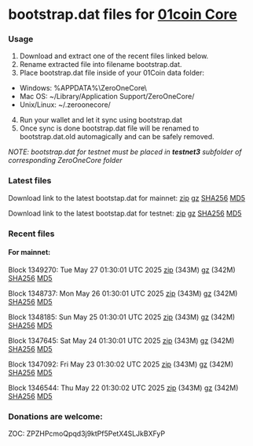 # bootstrap.dat files for [01coin Core](https://01coin.io)

### Usage

1. Download and extract one of the recent files linked below.
2. Rename extracted file into filename bootstrap.dat.
3. Place bootstrap.dat file inside of your 01Coin data folder:
 - Windows: %APPDATA%\ZeroOneCore\
 - Mac OS: ~/Library/Application Support/ZeroOneCore/
 - Unix/Linux: ~/.zeroonecore/
4. Run your wallet and let it sync using bootstrap.dat
5. Once sync is done bootstrap.dat file will be renamed to bootstrap.dat.old automagically and can be safely removed.

_NOTE: bootstrap.dat for testnet must be placed in **testnet3** subfolder of corresponding ZeroOneCore folder_

### Latest files
Download link to the latest bootstap.dat for mainnet: [zip](https://files.01coin.io/mainnet/bootstrap.dat.zip) [gz](https://files.01coin.io/mainnet/bootstrap.dat.tar.gz) [SHA256](https://files.01coin.io/mainnet/sha256.txt) [MD5](https://files.01coin.io/mainnet/md5.txt)

Download link to the latest bootstap.dat for testnet: [zip](https://files.01coin.io/testnet/bootstrap.dat.zip) [gz](https://files.01coin.io/testnet/bootstrap.dat.tar.gz) [SHA256](https://files.01coin.io/testnet/sha256.txt) [MD5](https://files.01coin.io/testnet/md5.txt)

### Recent files

#### For mainnet:

Block 1349270: Tue May 27 01:30:01 UTC 2025 [zip](https://files.01coin.io/mainnet/2025-05-27/bootstrap.dat.zip) (343M) [gz](https://files.01coin.io/mainnet/2025-05-27/bootstrap.dat.tar.gz) (342M) [SHA256](https://files.01coin.io/mainnet/2025-05-27/sha256.txt) [MD5](https://files.01coin.io/mainnet/2025-05-27/md5.txt)

Block 1348737: Mon May 26 01:30:01 UTC 2025 [zip](https://files.01coin.io/mainnet/2025-05-26/bootstrap.dat.zip) (343M) [gz](https://files.01coin.io/mainnet/2025-05-26/bootstrap.dat.tar.gz) (342M) [SHA256](https://files.01coin.io/mainnet/2025-05-26/sha256.txt) [MD5](https://files.01coin.io/mainnet/2025-05-26/md5.txt)

Block 1348185: Sun May 25 01:30:01 UTC 2025 [zip](https://files.01coin.io/mainnet/2025-05-25/bootstrap.dat.zip) (343M) [gz](https://files.01coin.io/mainnet/2025-05-25/bootstrap.dat.tar.gz) (342M) [SHA256](https://files.01coin.io/mainnet/2025-05-25/sha256.txt) [MD5](https://files.01coin.io/mainnet/2025-05-25/md5.txt)

Block 1347645: Sat May 24 01:30:01 UTC 2025 [zip](https://files.01coin.io/mainnet/2025-05-24/bootstrap.dat.zip) (343M) [gz](https://files.01coin.io/mainnet/2025-05-24/bootstrap.dat.tar.gz) (342M) [SHA256](https://files.01coin.io/mainnet/2025-05-24/sha256.txt) [MD5](https://files.01coin.io/mainnet/2025-05-24/md5.txt)

Block 1347092: Fri May 23 01:30:02 UTC 2025 [zip](https://files.01coin.io/mainnet/2025-05-23/bootstrap.dat.zip) (343M) [gz](https://files.01coin.io/mainnet/2025-05-23/bootstrap.dat.tar.gz) (342M) [SHA256](https://files.01coin.io/mainnet/2025-05-23/sha256.txt) [MD5](https://files.01coin.io/mainnet/2025-05-23/md5.txt)

Block 1346544: Thu May 22 01:30:02 UTC 2025 [zip](https://files.01coin.io/mainnet/2025-05-22/bootstrap.dat.zip) (343M) [gz](https://files.01coin.io/mainnet/2025-05-22/bootstrap.dat.tar.gz) (342M) [SHA256](https://files.01coin.io/mainnet/2025-05-22/sha256.txt) [MD5](https://files.01coin.io/mainnet/2025-05-22/md5.txt)


### Donations are welcome:

ZOC: ZPZHPcmoQpqd3j9ktPf5PetX4SLJkBXFyP
